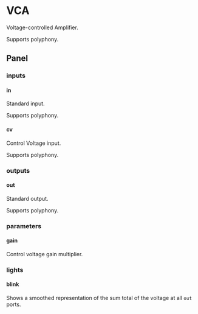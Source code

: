 # VCA

Voltage-controlled Amplifier.

Supports polyphony.

## Panel

### inputs

#### in

Standard input.

Supports polyphony.

#### cv

Control Voltage input.

Supports polyphony.

### outputs

#### out

Standard output.

Supports polyphony.

### parameters

#### gain

Control voltage gain multiplier.

### lights

#### blink

Shows a smoothed representation of the sum total of the voltage at all `out` ports.
